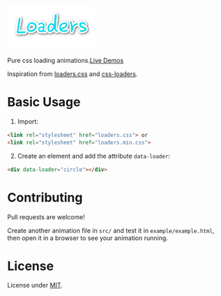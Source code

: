 ![loaders](./src/logo.png)

Pure css loading animations.[Live Demos](http://jovey-zheng.github.io/loader)

Inspiration from [loaders.css](https://github.com/ConnorAtherton/loaders.css) and [css-loaders](https://github.com/lukehaas/css-loaders).

# Basic Usage

1. Import:

  ```html
  <link rel="stylesheet" href="loaders.css"> or
  <link rel="stylesheet" href="loaders.min.css">
  ```

2. Create an element and add the attribute `data-loader`:

  ```html
  <div data-loader="circle"></div>
  ```

# Contributing

Pull requests are welcome!

Create another animation file in `src/` and test it in `example/example.html`, then open it in a browser to see your animation running.

# License

License under [MIT](https://github.com/jovey-zheng/loader/blob/master/LICENSE).
